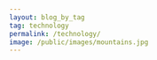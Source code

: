 ```yaml
---
layout: blog_by_tag
tag: technology
permalink: /technology/
image: /public/images/mountains.jpg
---
```

